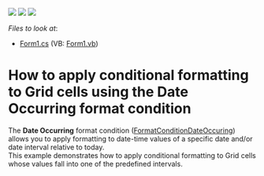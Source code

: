 <!-- default badges list -->
![](https://img.shields.io/endpoint?url=https://codecentral.devexpress.com/api/v1/VersionRange/128580640/15.1.3%2B)
[![](https://img.shields.io/badge/Open_in_DevExpress_Support_Center-FF7200?style=flat-square&logo=DevExpress&logoColor=white)](https://supportcenter.devexpress.com/ticket/details/T267749)
[![](https://img.shields.io/badge/📖_How_to_use_DevExpress_Examples-e9f6fc?style=flat-square)](https://docs.devexpress.com/GeneralInformation/403183)
<!-- default badges end -->
<!-- default file list -->
*Files to look at*:

* [Form1.cs](./CS/Grid_DateOccurring/Form1.cs) (VB: [Form1.vb](./VB/Grid_DateOccurring/Form1.vb))
<!-- default file list end -->
# How to apply conditional formatting to Grid cells using the Date Occurring format condition


The <strong>Date Occurring</strong> format condition (<a href="https://documentation.devexpress.com/#Dashboard/clsDevExpressDashboardCommonFormatConditionDateOccuringtopic">FormatConditionDateOccuring</a>) allows you to apply formatting to date-time values of a specific date and/or date interval relative to today.<br />This example demonstrates how to apply conditional formatting to Grid cells whose values fall into one of the predefined intervals.

<br/>


